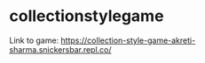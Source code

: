 # collectionstylegame

Link to game: https://collection-style-game-akreti-sharma.snickersbar.repl.co/
